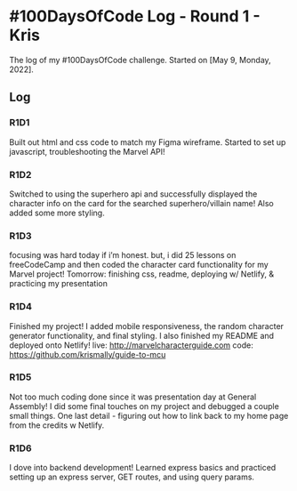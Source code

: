 # #100DaysOfCode Log - Round 1 - Kris

The log of my #100DaysOfCode challenge. Started on [May 9, Monday, 2022].

## Log

### R1D1 
Built out html and css code to match my Figma wireframe. Started to set up javascript, troubleshooting the Marvel API!

### R1D2
Switched to using the superhero api and successfully displayed the character info on the card for the searched superhero/villain name! Also added some more styling.

### R1D3
focusing was hard today if i’m honest. but, i did 25 lessons on freeCodeCamp and then coded the character card functionality for my Marvel project! Tomorrow: finishing css, readme, deploying w/ Netlify, & practicing my presentation

### R1D4
Finished my project! I added mobile responsiveness, the random character generator functionality, and final styling. I also finished my README and deployed onto Netlify!
live: http://marvelcharacterguide.com
code: https://github.com/krismally/guide-to-mcu

### R1D5
Not too much coding done since it was presentation day at General Assembly! I did some final touches on my project and debugged a couple small things. One last detail - figuring out how to link back to my home page from the credits w Netlify.

### R1D6
I dove into backend development! Learned express basics and practiced setting up an express server, GET routes, and using query params.

